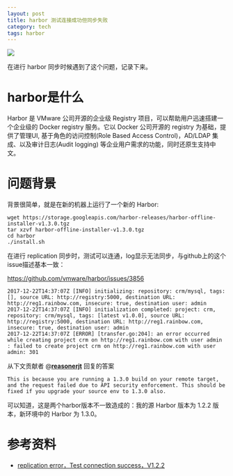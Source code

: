 ```yaml
---
layout: post
title: harbor 测试连接成功但同步失败
category: tech
tags: harbor
---
```

![](https://cdn.kelu.org/blog/tags/harbor.png)



在进行 harbor 同步时候遇到了这个问题，记录下来。

# harbor是什么

Harbor 是 VMware 公司开源的企业级 Registry 项目，可以帮助用户迅速搭建一个企业级的 Docker registry 服务。它以 Docker 公司开源的 registry 为基础，提供了管理UI, 基于角色的访问控制(Role Based Access Control)，AD/LDAP 集成、以及审计日志(Audit logging) 等企业用户需求的功能，同时还原生支持中文。

# 问题背景

背景很简单，就是在新的机器上运行了一个新的 Harbor:

```
wget https://storage.googleapis.com/harbor-releases/harbor-offline-installer-v1.3.0.tgz
tar xzvf harbor-offline-installer-v1.3.0.tgz
cd harbor
./install.sh
```

在进行 replication 同步时，测试可以连通，log显示无法同步，与github上的这个issue描述基本一致：

<https://github.com/vmware/harbor/issues/3856>

```
2017-12-22T14:37:07Z [INFO] initializing: repository: crm/mysql, tags: [], source URL: http://registry:5000, destination URL: http://reg1.rainbow.com, insecure: true, destination user: admin
2017-12-22T14:37:07Z [INFO] initialization completed: project: crm, repository: crm/mysql, tags: [latest v1.0.0], source URL: http://registry:5000, destination URL: http://reg1.rainbow.com, insecure: true, destination user: admin
2017-12-22T14:37:07Z [ERROR] [transfer.go:204]: an error occurred while creating project crm on http://reg1.rainbow.com with user admin : failed to create project crm on http://reg1.rainbow.com with user admin: 301
```

从下文贡献者 @[**reasonerjt**](https://github.com/reasonerjt) 回复的答案

```
This is because you are running a 1.3.0 build on your remote target, and the request failed due to API security enforcement. This should be fixed if you upgrade your source env to 1.3.0 also.
```

可以知道，这是两个harbor版本不一致造成的：我的源 Harbor 版本为 1.2.2 版本，新环境中的 Harbor 为 1.3.0。


# 参考资料

* [replication error，Test connection success，V1.2.2](https://github.com/vmware/harbor/issues/3856)


